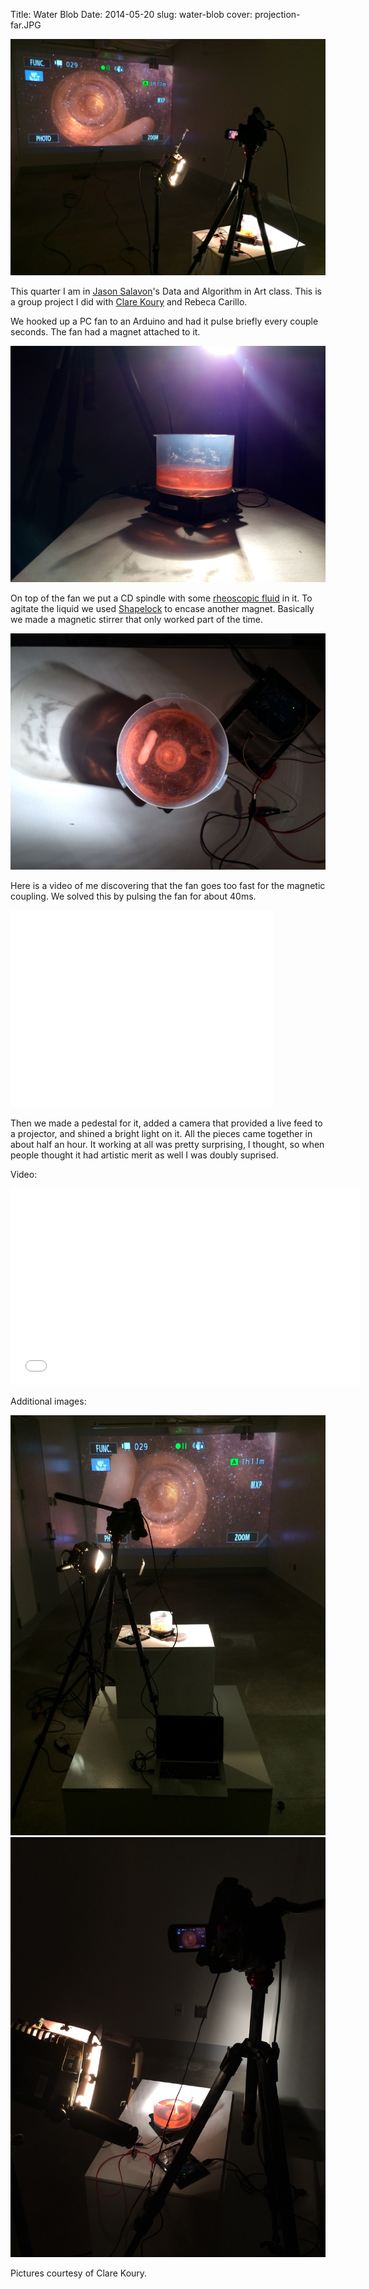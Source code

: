 Title: Water Blob
Date: 2014-05-20
slug: water-blob
cover: projection-far.JPG

<img src="images/water-blob/projection-far.JPG"/>

This quarter I am in [Jason Salavon](http://www.salavon.com)'s Data
and Algorithm in Art class. This is a group project I did with
[Clare Koury](http://clarekoury.tumblr.com) and Rebeca Carillo.

We hooked up a PC fan to an Arduino and had it pulse briefly every
couple seconds. The fan had a magnet attached to it.

<img src="images/water-blob/pool-side.jpg"/>

On top of the fan we put a CD spindle with some
[rheoscopic fluid](http://www.instructables.com/id/Making-Rheoscopic-Fluid/?ALLSTEPS)
in it. To agitate the liquid we used
[Shapelock](http://shapelock.com/) to encase another magnet. Basically
we made a magnetic stirrer that only worked part of the time.

<img src="/images/water-blob/pool-top.jpg"/>

Here is a video of me discovering that the fan goes too fast for the
magnetic coupling. We solved this by pulsing the fan for about 40ms.

<iframe width="420" height="315"
src="//www.youtube.com/embed/a6MGmMGI2XQ" frameborder="0"
allowfullscreen></iframe>

Then we made a pedestal for it, added a camera that provided a live
feed to a projector, and shined a bright light on it. All the pieces
came together in about half an hour. It working at all was pretty
surprising, I thought, so when people thought it had artistic merit as
well I was doubly suprised.

Video:

<iframe width="560" height="315" src="//www.youtube.com/embed/yCI13KS8Hrw" frameborder="0" allowfullscreen></iframe>

Additional images:

<img src="/images/water-blob/long-view.jpg">

<img src="/images/water-blob/apparatus.jpg">

Pictures courtesy of Clare Koury.
